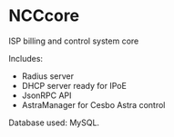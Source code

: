 # NCCcore
ISP billing and control system core

Includes:
  - Radius server
  - DHCP server ready for IPoE
  - JsonRPC API
  - AstraManager for Cesbo Astra control

Database used: MySQL.
